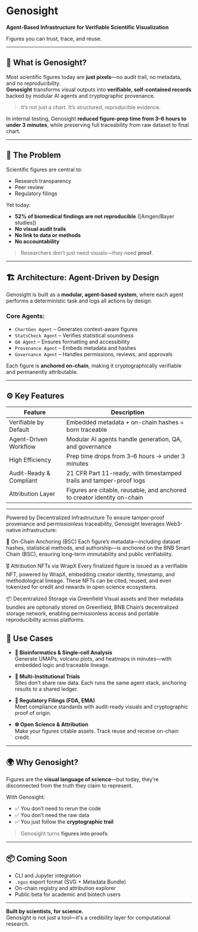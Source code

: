 # Genosight

**Agent-Based Infrastructure for Verifiable Scientific Visualization**  

Figures you can trust, trace, and reuse.

---

## 🧠 What is Genosight?

Most scientific figures today are **just pixels**—no audit trail, no metadata, and no reproducibility.  
**Genosight** transforms visual outputs into **verifiable, self-contained records** backed by modular AI agents and cryptographic provenance.

> It’s not just a chart. It’s structured, reproducible evidence.

In internal testing, Genosight **reduced figure-prep time from 3–6 hours to under 3 minutes**, while preserving full traceability from raw dataset to final chart.

---

## 🚨 The Problem

Scientific figures are central to:
- Research transparency
- Peer review
- Regulatory filings

Yet today:
- **52% of biomedical findings are not reproducible** ([Amgen/Bayer studies])
- **No visual audit trails**
- **No link to data or methods**
- **No accountability**

> Researchers don’t just need visuals—they need **proof**.

---

## 🏗 Architecture: Agent-Driven by Design

Genosight is built as a **modular, agent-based system**, where each agent performs a deterministic task and logs all actions by design.

### Core Agents:
- `ChartGen Agent` – Generates context-aware figures
- `StatsCheck Agent` – Verifies statistical soundness
- `QA Agent` – Ensures formatting and accessibility
- `Provenance Agent` – Embeds metadata and hashes
- `Governance Agent` – Handles permissions, reviews, and approvals

Each figure is **anchored on-chain**, making it cryptographically verifiable and permanently attributable.

---

## ⚙️ Key Features

| Feature                     | Description                                                                 |
|----------------------------|-----------------------------------------------------------------------------|
| Verifiable by Default   | Embedded metadata + on-chain hashes = born traceable                        |
| Agent-Driven Workflow    | Modular AI agents handle generation, QA, and governance                     |
| High Efficiency          | Prep time drops from 3–6 hours → under 3 minutes                            |
| Audit-Ready & Compliant | 21 CFR Part 11-ready, with timestamped trails and tamper-proof logs         |
| Attribution Layer        | Figures are citable, reusable, and anchored to creator identity on-chain    |

---

Powered by Decentralized Infrastructure
To ensure tamper-proof provenance and permissionless traceability, Genosight leverages Web3-native infrastructure:

🔐 On-Chain Anchoring (BSC)
Each figure’s metadata—including dataset hashes, statistical methods, and authorship—is anchored on the BNB Smart Chain (BSC), ensuring long-term immutability and public verifiability.

🎖 Attribution NFTs via WrapX
Every finalized figure is issued as a verifiable NFT, powered by WrapX, embedding creator identity, timestamp, and methodological lineage. These NFTs can be cited, reused, and even tokenized for credit and rewards in open science ecosystems.

📦 Decentralized Storage via Greenfield
Visual assets and their metadata bundles are optionally stored on Greenfield, BNB Chain’s decentralized storage network, enabling permissionless access and portable reproducibility across platforms.

## 🔬 Use Cases

- **🧬 Bioinformatics & Single-cell Analysis**  
  Generate UMAPs, volcano plots, and heatmaps in minutes—with embedded logic and traceable lineage.

- **🏥 Multi-Institutional Trials**  
  Sites don’t share raw data. Each runs the same agent stack, anchoring results to a shared ledger.

- **📑 Regulatory Filings (FDA, EMA)**  
  Meet compliance standards with audit-ready visuals and cryptographic proof of origin.

- **🌐 Open Science & Attribution**  
  Make your figures citable assets. Track reuse and receive on-chain credit.

---

## 🌍 Why Genosight?

Figures are the **visual language of science**—but today, they’re disconnected from the truth they claim to represent.

With Genosight:
- ✅ You don’t need to rerun the code
- ✅ You don’t need the raw data
- ✅ You just follow the **cryptographic trail**

> Genosight turns **figures into proofs**.

---

## 📦 Coming Soon

- CLI and Jupyter integration
- `.sgos` export format (SVG + Metadata Bundle)
- On-chain registry and attribution explorer
- Public beta for academic and biotech users

---

**Built by scientists, for science.**  
Genosight is not just a tool—it's a credibility layer for computational research.
